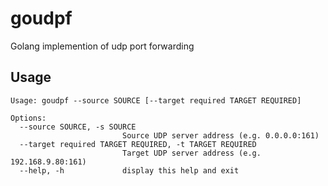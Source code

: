 # goudpf
Golang implemention of udp port forwarding

## Usage

```golang
Usage: goudpf --source SOURCE [--target required TARGET REQUIRED]

Options:
  --source SOURCE, -s SOURCE
                         Source UDP server address (e.g. 0.0.0.0:161)
  --target required TARGET REQUIRED, -t TARGET REQUIRED
                         Target UDP server address (e.g. 192.168.9.80:161)
  --help, -h             display this help and exit

```

